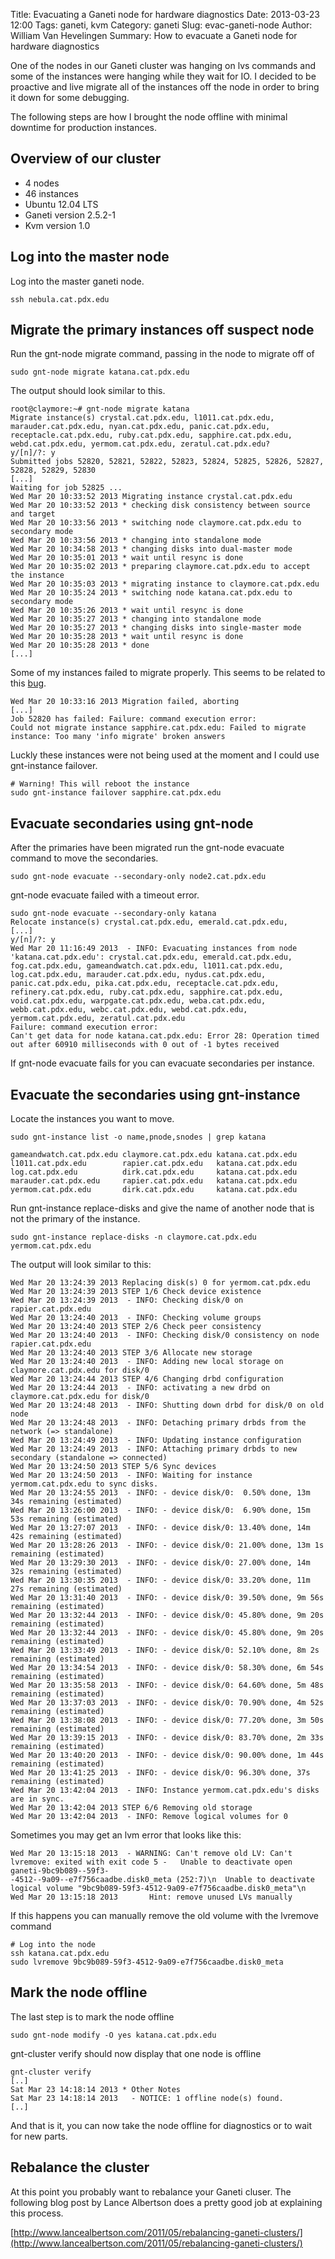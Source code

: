 Title: Evacuating a Ganeti node for hardware diagnostics
Date: 2013-03-23 12:00
Tags: ganeti, kvm
Category: ganeti
Slug: evac-ganeti-node
Author: William Van Hevelingen
Summary: How to evacuate a Ganeti node for hardware diagnostics

One of the nodes in our Ganeti cluster was hanging on lvs commands and some of the instances were hanging while they wait for IO. I decided to be proactive and live migrate all of the instances off the node in order to bring it down for some debugging.

The following steps are how I brought the node offline with minimal downtime for production instances.

Overview of our cluster
-----------------------

* 4 nodes
* 46 instances
* Ubuntu 12.04 LTS
* Ganeti version 2.5.2-1
* Kvm version 1.0

Log into the master node
------------------------

Log into the master ganeti node.

    ssh nebula.cat.pdx.edu


Migrate the primary instances off suspect node 
----------------------------------------------

Run the gnt-node migrate command, passing in the node to migrate off of

    sudo gnt-node migrate katana.cat.pdx.edu

The output should look similar to this.

	root@claymore:~# gnt-node migrate katana
	Migrate instance(s) crystal.cat.pdx.edu, l1011.cat.pdx.edu,
	marauder.cat.pdx.edu, nyan.cat.pdx.edu, panic.cat.pdx.edu,
	receptacle.cat.pdx.edu, ruby.cat.pdx.edu, sapphire.cat.pdx.edu,
	webd.cat.pdx.edu, yermom.cat.pdx.edu, zeratul.cat.pdx.edu?
	y/[n]/?: y
	Submitted jobs 52820, 52821, 52822, 52823, 52824, 52825, 52826, 52827, 52828, 52829, 52830
	[...]
	Waiting for job 52825 ...
	Wed Mar 20 10:33:52 2013 Migrating instance crystal.cat.pdx.edu
	Wed Mar 20 10:33:52 2013 * checking disk consistency between source and target
	Wed Mar 20 10:33:56 2013 * switching node claymore.cat.pdx.edu to secondary mode
	Wed Mar 20 10:33:56 2013 * changing into standalone mode
	Wed Mar 20 10:34:58 2013 * changing disks into dual-master mode
	Wed Mar 20 10:35:01 2013 * wait until resync is done
	Wed Mar 20 10:35:02 2013 * preparing claymore.cat.pdx.edu to accept the instance
	Wed Mar 20 10:35:03 2013 * migrating instance to claymore.cat.pdx.edu
	Wed Mar 20 10:35:24 2013 * switching node katana.cat.pdx.edu to secondary mode
	Wed Mar 20 10:35:26 2013 * wait until resync is done
	Wed Mar 20 10:35:27 2013 * changing into standalone mode
	Wed Mar 20 10:35:27 2013 * changing disks into single-master mode
	Wed Mar 20 10:35:28 2013 * wait until resync is done
	Wed Mar 20 10:35:28 2013 * done
	[...]

Some of my instances failed to migrate properly. This seems to be related to this [bug](https://code.google.com/p/ganeti/issues/detail?id=297).

	Wed Mar 20 10:33:16 2013 Migration failed, aborting
	[...]
	Job 52820 has failed: Failure: command execution error:
	Could not migrate instance sapphire.cat.pdx.edu: Failed to migrate instance: Too many 'info migrate' broken answers

Luckly these instances were not being used at the moment and I could use gnt-instance failover.

    # Warning! This will reboot the instance
    sudo gnt-instance failover sapphire.cat.pdx.edu


Evacuate secondaries using gnt-node
-----------------------------------

After the primaries have been migrated run the gnt-node evacuate command to move the secondaries.


    sudo gnt-node evacuate --secondary-only node2.cat.pdx.edu


gnt-node evacuate failed with a timeout error.
	
	sudo gnt-node evacuate --secondary-only katana
	Relocate instance(s) crystal.cat.pdx.edu, emerald.cat.pdx.edu,
	[...]
	y/[n]/?: y
	Wed Mar 20 11:16:49 2013  - INFO: Evacuating instances from node 'katana.cat.pdx.edu': crystal.cat.pdx.edu, emerald.cat.pdx.edu, fog.cat.pdx.edu, gameandwatch.cat.pdx.edu, l1011.cat.pdx.edu, log.cat.pdx.edu, marauder.cat.pdx.edu, nydus.cat.pdx.edu, panic.cat.pdx.edu, pika.cat.pdx.edu, receptacle.cat.pdx.edu, refinery.cat.pdx.edu, ruby.cat.pdx.edu, sapphire.cat.pdx.edu, void.cat.pdx.edu, warpgate.cat.pdx.edu, weba.cat.pdx.edu, webb.cat.pdx.edu, webc.cat.pdx.edu, webd.cat.pdx.edu, yermom.cat.pdx.edu, zeratul.cat.pdx.edu
	Failure: command execution error:
	Can't get data for node katana.cat.pdx.edu: Error 28: Operation timed out after 60910 milliseconds with 0 out of -1 bytes received

If gnt-node evacuate fails for you can evacuate secondaries per instance.


Evacuate the secondaries using gnt-instance
-----------------------------------

Locate the instances you want to move.

	sudo gnt-instance list -o name,pnode,snodes | grep katana

	gameandwatch.cat.pdx.edu claymore.cat.pdx.edu katana.cat.pdx.edu
	l1011.cat.pdx.edu        rapier.cat.pdx.edu   katana.cat.pdx.edu
	log.cat.pdx.edu          dirk.cat.pdx.edu     katana.cat.pdx.edu
	marauder.cat.pdx.edu     rapier.cat.pdx.edu   katana.cat.pdx.edu
	yermom.cat.pdx.edu       dirk.cat.pdx.edu     katana.cat.pdx.edu


Run gnt-instance replace-disks and give the name of another node that is not the primary of the instance.


    sudo gnt-instance replace-disks -n claymore.cat.pdx.edu yermom.cat.pdx.edu

The output will look similar to this:

	Wed Mar 20 13:24:39 2013 Replacing disk(s) 0 for yermom.cat.pdx.edu
	Wed Mar 20 13:24:39 2013 STEP 1/6 Check device existence
	Wed Mar 20 13:24:39 2013  - INFO: Checking disk/0 on rapier.cat.pdx.edu
	Wed Mar 20 13:24:40 2013  - INFO: Checking volume groups
	Wed Mar 20 13:24:40 2013 STEP 2/6 Check peer consistency
	Wed Mar 20 13:24:40 2013  - INFO: Checking disk/0 consistency on node rapier.cat.pdx.edu
	Wed Mar 20 13:24:40 2013 STEP 3/6 Allocate new storage
	Wed Mar 20 13:24:40 2013  - INFO: Adding new local storage on claymore.cat.pdx.edu for disk/0
	Wed Mar 20 13:24:44 2013 STEP 4/6 Changing drbd configuration
	Wed Mar 20 13:24:44 2013  - INFO: activating a new drbd on claymore.cat.pdx.edu for disk/0
	Wed Mar 20 13:24:48 2013  - INFO: Shutting down drbd for disk/0 on old node
	Wed Mar 20 13:24:48 2013  - INFO: Detaching primary drbds from the network (=> standalone)
	Wed Mar 20 13:24:49 2013  - INFO: Updating instance configuration
	Wed Mar 20 13:24:49 2013  - INFO: Attaching primary drbds to new secondary (standalone => connected)
	Wed Mar 20 13:24:50 2013 STEP 5/6 Sync devices
	Wed Mar 20 13:24:50 2013  - INFO: Waiting for instance yermom.cat.pdx.edu to sync disks.
	Wed Mar 20 13:24:55 2013  - INFO: - device disk/0:  0.50% done, 13m 34s remaining (estimated)
	Wed Mar 20 13:26:00 2013  - INFO: - device disk/0:  6.90% done, 15m 53s remaining (estimated)
	Wed Mar 20 13:27:07 2013  - INFO: - device disk/0: 13.40% done, 14m 42s remaining (estimated)
	Wed Mar 20 13:28:26 2013  - INFO: - device disk/0: 21.00% done, 13m 1s remaining (estimated)
	Wed Mar 20 13:29:30 2013  - INFO: - device disk/0: 27.00% done, 14m 32s remaining (estimated)
	Wed Mar 20 13:30:35 2013  - INFO: - device disk/0: 33.20% done, 11m 27s remaining (estimated)
	Wed Mar 20 13:31:40 2013  - INFO: - device disk/0: 39.50% done, 9m 56s remaining (estimated)
	Wed Mar 20 13:32:44 2013  - INFO: - device disk/0: 45.80% done, 9m 20s remaining (estimated)
	Wed Mar 20 13:32:44 2013  - INFO: - device disk/0: 45.80% done, 9m 20s remaining (estimated)
	Wed Mar 20 13:33:49 2013  - INFO: - device disk/0: 52.10% done, 8m 2s remaining (estimated)
	Wed Mar 20 13:34:54 2013  - INFO: - device disk/0: 58.30% done, 6m 54s remaining (estimated)
	Wed Mar 20 13:35:58 2013  - INFO: - device disk/0: 64.60% done, 5m 48s remaining (estimated)
	Wed Mar 20 13:37:03 2013  - INFO: - device disk/0: 70.90% done, 4m 52s remaining (estimated)
	Wed Mar 20 13:38:08 2013  - INFO: - device disk/0: 77.20% done, 3m 50s remaining (estimated)
	Wed Mar 20 13:39:15 2013  - INFO: - device disk/0: 83.70% done, 2m 33s remaining (estimated)
	Wed Mar 20 13:40:20 2013  - INFO: - device disk/0: 90.00% done, 1m 44s remaining (estimated)
	Wed Mar 20 13:41:25 2013  - INFO: - device disk/0: 96.30% done, 37s remaining (estimated)
	Wed Mar 20 13:42:04 2013  - INFO: Instance yermom.cat.pdx.edu's disks are in sync.
	Wed Mar 20 13:42:04 2013 STEP 6/6 Removing old storage
	Wed Mar 20 13:42:04 2013  - INFO: Remove logical volumes for 0

Sometimes you may get an lvm error that looks like this:

	Wed Mar 20 13:15:18 2013  - WARNING: Can't remove old LV: Can't lvremove: exited with exit code 5 -   Unable to deactivate open ganeti-9bc9b089--59f3-
	-4512--9a09--e7f756caadbe.disk0_meta (252:7)\n  Unable to deactivate logical volume "9bc9b089-59f3-4512-9a09-e7f756caadbe.disk0_meta"\n
	Wed Mar 20 13:15:18 2013       Hint: remove unused LVs manually

If this happens you can manually remove the old volume with the lvremove command

    # Log into the node
    ssh katana.cat.pdx.edu
    sudo lvremove 9bc9b089-59f3-4512-9a09-e7f756caadbe.disk0_meta

Mark the node offline
-----------------------

The last step is to mark the node offline

    sudo gnt-node modify -O yes katana.cat.pdx.edu


gnt-cluster verify should now display that one node is offline

	gnt-cluster verify 
	[..]
	Sat Mar 23 14:18:14 2013 * Other Notes
	Sat Mar 23 14:18:14 2013   - NOTICE: 1 offline node(s) found.
	[..]

And that is it, you can now take the node offline for diagnostics or to wait for new parts.

Rebalance the cluster
---------------------

At this point you probably want to rebalance your Ganeti cluser. The following blog post by Lance Albertson does a pretty good job at explaining this process.

[http://www.lancealbertson.com/2011/05/rebalancing-ganeti-clusters/](http://www.lancealbertson.com/2011/05/rebalancing-ganeti-clusters/)
